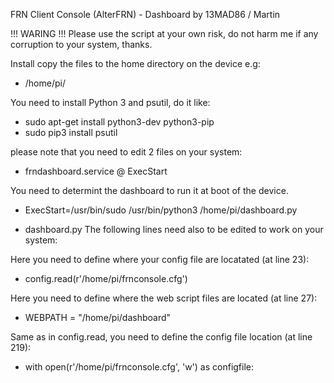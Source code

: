 FRN Client Console (AlterFRN) - Dashboard by 13MAD86 / Martin

!!! WARING !!!
Please use the script at your own risk, do not harm me if any corruption to your system, thanks.

Install copy the files to the home directory on the device e.g:
- /home/pi/

You need to install Python 3 and psutil, do it like:
- sudo apt-get install python3-dev python3-pip
- sudo pip3 install psutil

please note that you need to edit 2 files on your system:
- frndashboard.service @ ExecStart

You need to determint the dashboard to run it at boot of the device.
- ExecStart=/usr/bin/sudo /usr/bin/python3 /home/pi/dashboard.py

- dashboard.py
The following lines need also to be edited to work on your system:

Here you need to define where your config file are locatated (at line 23):
- config.read(r'/home/pi/frnconsole.cfg')

Here you need to define where the web script files are located (at line 27):
- WEBPATH = "/home/pi/dashboard"

Same as in config.read, you need to define the config file location (at line 219):
- with open(r'/home/pi/frnconsole.cfg', 'w') as configfile:
